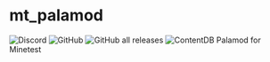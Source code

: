 # mt_palamod
![Discord](https://img.shields.io/discord/779809029773983766)
![GitHub](https://img.shields.io/github/license/AFCMS/palamod)
![GitHub all releases](https://img.shields.io/github/downloads/AFCMS/palamod/total)
![ContentDB](https://content.minetest.net/packages/jp/i3/shields/title/)
Palamod for Minetest
